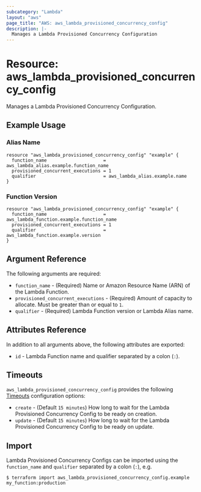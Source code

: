 ```yaml
---
subcategory: "Lambda"
layout: "aws"
page_title: "AWS: aws_lambda_provisioned_concurrency_config"
description: |-
  Manages a Lambda Provisioned Concurrency Configuration
---
```


# Resource: aws_lambda_provisioned_concurrency_config

Manages a Lambda Provisioned Concurrency Configuration.

## Example Usage

### Alias Name

```hcl
resource "aws_lambda_provisioned_concurrency_config" "example" {
  function_name                     = aws_lambda_alias.example.function_name
  provisioned_concurrent_executions = 1
  qualifier                         = aws_lambda_alias.example.name
}
```

### Function Version

```hcl
resource "aws_lambda_provisioned_concurrency_config" "example" {
  function_name                     = aws_lambda_function.example.function_name
  provisioned_concurrent_executions = 1
  qualifier                         = aws_lambda_function.example.version
}
```

## Argument Reference

The following arguments are required:

* `function_name` - (Required) Name or Amazon Resource Name (ARN) of the Lambda Function.
* `provisioned_concurrent_executions` - (Required) Amount of capacity to allocate. Must be greater than or equal to `1`.
* `qualifier` - (Required) Lambda Function version or Lambda Alias name.

## Attributes Reference

In addition to all arguments above, the following attributes are exported:

* `id` - Lambda Function name and qualifier separated by a colon (`:`).

## Timeouts

`aws_lambda_provisioned_concurrency_config` provides the following [Timeouts](/docs/configuration/resources.html#timeouts) configuration options:

* `create` - (Default `15 minutes`) How long to wait for the Lambda Provisioned Concurrency Config to be ready on creation.
* `update` - (Default `15 minutes`) How long to wait for the Lambda Provisioned Concurrency Config to be ready on update.

## Import

Lambda Provisioned Concurrency Configs can be imported using the `function_name` and `qualifier` separated by a colon (`:`), e.g.

```
$ terraform import aws_lambda_provisioned_concurrency_config.example my_function:production
```

